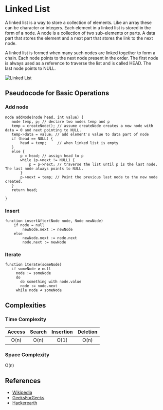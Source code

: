 # Linked List

A linked list is a way to store a collection of elements. Like an array these can be character or integers. Each element in a linked list is stored in the form of a node. A node is a collection of two sub-elements or parts. A data part that stores the element and a next part that stores the link to the next node.

A linked list is formed when many such nodes are linked together to form a chain. Each node points to the next node present in the order. The first node is always used as a reference to traverse the list and is called HEAD. The last node points to NULL.

![Linked List](https://media.geeksforgeeks.org/wp-content/cdn-uploads/gq/2013/03/Linkedlist.png)

## Pseudocode for Basic Operations

### Add node

```text
node addNode(node head, int value) {
   node temp, p; // declare two nodes temp and p
   temp = createNode(); // assume createNode creates a new node with data = 0 and next pointing to NULL.
   temp->data = value; // add element's value to data part of node
   if (head == NULL) {
       head = temp;     // when linked list is empty
   }
   else {
       p = head; // assign head to p 
       while (p->next != NULL) {
           p = p->next; // traverse the list until p is the last node. The last node always points to NULL.
       }
       p->next = temp; // Point the previous last node to the new node created.
   }
   return head;

}
```

### Insert

```text
function insertAfter(Node node, Node newNode)
    if node = null
        newNode.next := newNode
    else
        newNode.next := node.next
        node.next := newNode
```

### Iterate

```text
function iterate(someNode)
   if someNode ≠ null
     node := someNode
     do
       do something with node.value
       node := node.next
     while node ≠ someNode
```


## Complexities

### Time Complexity

| Access    | Search    | Insertion | Deletion  |
| :-------: | :-------: | :-------: | :-------: |
| O(n)      | O(n)      | O(1)      | O(n)      |

### Space Complexity

O(n)

## References

- [Wikipedia](https://en.wikipedia.org/wiki/Linked_list)
- [GeeksForGeeks](https://www.geeksforgeeks.org/data-structures/linked-list/)
- [Hackerearth](https://www.hackerearth.com/practice/data-structures/linked-list/singly-linked-list/tutorial/)